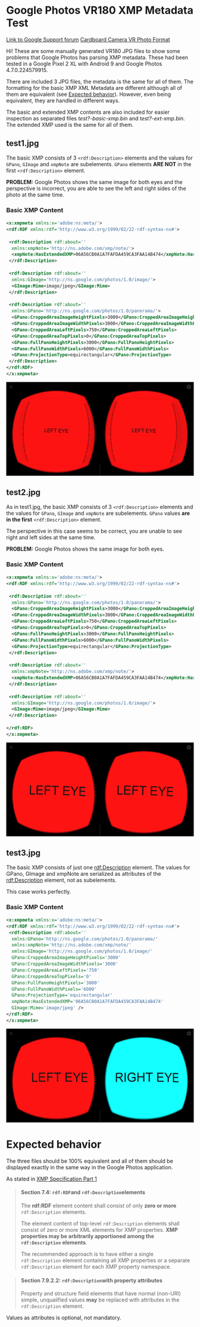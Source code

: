 
# Google Photos VR180 XMP Metadata Test

[Link to Google Support forum](https://support.google.com/photos/thread/935320?hl=en)
[Cardboard Camera VR Photo Format](https://developers.google.com/vr/reference/cardboard-camera-vr-photo-format)

Hi! These are some manually generated VR180 JPG files to show some problems that Google Photos has parsing XMP metadata. These had been tested in a Google Pixel 2 XL with Android 9 and Google Photos 4.7.0.224579915.

There are included 3 JPG files, the metadata is the same for all of them. The formatting for the basic XMP XML Metadata are different although all of them are equivalent (see [Expected behavior](#expected-behavior)). However, even being equivalent, they are handled in different ways.

The basic and extended XMP contents are also included for easier inspection as separated files _test?-basic-xmp.bin_ and _test?-ext-xmp.bin_. The extended XMP used is the same for all of them.

## test1.jpg
The basic XMP consists of 3 `<rdf:Description>` elements and the values for `GPano`, `GImage` and `xmpNote` are subelements. `GPano` elements **ARE NOT** in the first `<rdf:Description>` element.

**PROBLEM:** Google Photos shows the same image for both eyes and the perspective is incorrect, you are able to see the left and right sides of the photo at the same time.

### Basic XMP Content
```xml
<x:xmpmeta xmlns:x='adobe:ns:meta/'>
<rdf:RDF xmlns:rdf='http://www.w3.org/1999/02/22-rdf-syntax-ns#'>

 <rdf:Description rdf:about=''
  xmlns:xmpNote='http://ns.adobe.com/xmp/note/'>
  <xmpNote:HasExtendedXMP>06A56CB0A1A7FAFDA459CA3FAA14B474</xmpNote:HasExtendedXMP>
 </rdf:Description>

 <rdf:Description rdf:about=''
  xmlns:GImage='http://ns.google.com/photos/1.0/image/'>
  <GImage:Mime>image/jpeg</GImage:Mime>
 </rdf:Description>

 <rdf:Description rdf:about=''
  xmlns:GPano='http://ns.google.com/photos/1.0/panorama/'>
  <GPano:CroppedAreaImageHeightPixels>3000</GPano:CroppedAreaImageHeightPixels>
  <GPano:CroppedAreaImageWidthPixels>3000</GPano:CroppedAreaImageWidthPixels>
  <GPano:CroppedAreaLeftPixels>750</GPano:CroppedAreaLeftPixels>
  <GPano:CroppedAreaTopPixels>0</GPano:CroppedAreaTopPixels>
  <GPano:FullPanoHeightPixels>3000</GPano:FullPanoHeightPixels>
  <GPano:FullPanoWidthPixels>6000</GPano:FullPanoWidthPixels>
  <GPano:ProjectionType>equirectangular</GPano:ProjectionType>
 </rdf:Description>
</rdf:RDF>
</x:xmpmeta>
```

![Left and right side are visible at the same time](test1-google-photos-screenshot.jpg)

## test2.jpg
As in test1.jpg, the basic XMP consists of 3 `<rdf:Description>` elements and the values for `GPano`, `GImage` and `xmpNote` are subelements. `GPano` values **are in the first** `<rdf:Description>` element.

The perspective in this case seems to be correct, you are unable to see right and left sides at the same time.

**PROBLEM:** Google Photos shows the same image for both eyes.

### Basic XMP Content
```xml
<x:xmpmeta xmlns:x='adobe:ns:meta/'>
<rdf:RDF xmlns:rdf='http://www.w3.org/1999/02/22-rdf-syntax-ns#'>

 <rdf:Description rdf:about=''
  xmlns:GPano='http://ns.google.com/photos/1.0/panorama/'>
  <GPano:CroppedAreaImageHeightPixels>3000</GPano:CroppedAreaImageHeightPixels>
  <GPano:CroppedAreaImageWidthPixels>3000</GPano:CroppedAreaImageWidthPixels>
  <GPano:CroppedAreaLeftPixels>750</GPano:CroppedAreaLeftPixels>
  <GPano:CroppedAreaTopPixels>0</GPano:CroppedAreaTopPixels>
  <GPano:FullPanoHeightPixels>3000</GPano:FullPanoHeightPixels>
  <GPano:FullPanoWidthPixels>6000</GPano:FullPanoWidthPixels>
  <GPano:ProjectionType>equirectangular</GPano:ProjectionType>
 </rdf:Description>

 <rdf:Description rdf:about=''
  xmlns:xmpNote='http://ns.adobe.com/xmp/note/'>
  <xmpNote:HasExtendedXMP>06A56CB0A1A7FAFDA459CA3FAA14B474</xmpNote:HasExtendedXMP>
 </rdf:Description>

 <rdf:Description rdf:about=''
  xmlns:GImage='http://ns.google.com/photos/1.0/image/'>
  <GImage:Mime>image/jpeg</GImage:Mime>
 </rdf:Description>

</rdf:RDF>
</x:xmpmeta>
```
![Both eyes show the same image](test2-google-photos-screenshot.jpg)

## test3.jpg
The basic XMP consists of just one <rdf:Description> element. The values for GPano, GImage and xmpNote are serialized as attributes of the <rdf:Description> element, not as subelements.

This case works perfectly.

### Basic XMP Content
```xml
<x:xmpmeta xmlns:x='adobe:ns:meta/'>
<rdf:RDF xmlns:rdf='http://www.w3.org/1999/02/22-rdf-syntax-ns#'>
 <rdf:Description rdf:about=''
  xmlns:GPano='http://ns.google.com/photos/1.0/panorama/'
  xmlns:xmpNote='http://ns.adobe.com/xmp/note/'
  xmlns:GImage='http://ns.google.com/photos/1.0/image/'
  GPano:CroppedAreaImageHeightPixels='3000'
  GPano:CroppedAreaImageWidthPixels='3000'
  GPano:CroppedAreaLeftPixels='750'
  GPano:CroppedAreaTopPixels='0'
  GPano:FullPanoHeightPixels='3000'
  GPano:FullPanoWidthPixels='6000'
  GPano:ProjectionType='equirectangular'
  xmpNote:HasExtendedXMP='06A56CB0A1A7FAFDA459CA3FAA14B474'
  GImage:Mime='image/jpeg' />
</rdf:RDF>
</x:xmpmeta>
```
![Correct behavior](test3-google-photos-screenshot.jpg)

# Expected behavior
The three files should be 100% equivalent and all of them should be displayed exactly in the same way in the Google Photos application.

As stated in [XMP Specification Part 1](https://wwwimages2.adobe.com/content/dam/acom/en/devnet/xmp/pdfs/XMP%20SDK%20Release%20cc-2016-08/XMPSpecificationPart1.pdf)

> #### Section 7.4: `rdf:RDF`and `rdf:Description`elements
>The **rdf:RDF** element content shall consist of only **zero or more** `rdf:Description` elements.
>
>The element content of top-level `rdf:Description` elements shall consist of zero or more XML elements for 
XMP properties. **XMP properties may be arbitrarily apportioned among the `rdf:Description` elements**.
>
> The recommended approach is to have either a single `rdf:Description` element containing all XMP properties 
or a separate `rdf:Description` element for each XMP property namespace.

> #### Section 7.9.2.2: `rdf:Description`with property attributes
> Property and structure field elements that have normal (non-URI) simple, unqualified values **may** be replaced with attributes in the `rdf:Description` element.

Values as attributes is optional, not mandatory.



